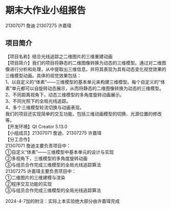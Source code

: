 # 期末大作业小组报告
21307071 詹迪  21307275 许嘉瑋
## 项目简介
【项目名称】结合光线追踪之二维图片的三维重建动画    
【项目简介】我们的项目将静态的二维图像转换为动态的三维模型。通过对二维图像进行分析和处理，从中提取出三维信息，并将其表现为具有动态变化视觉效果的三维模型动画。具体的视觉效果包括：  
1、以自定义的“体素”——三维模型的基本单元来构建三维模型。每个自定义的“体素”单元都可以自旋转动态展示，从而将静态的二维图像转换为动态的三维模型。   
2、不同距离视角下，动态三维模型的多角度旋转动画展示。   
3、不同光照下的全局光线追踪。   
4、多个三维模型轮流切换与动画表现。     
我们的项目还实现简单的交互功能，包括三维动画模型的切换、光源位置的修改等。      
【开发环境】Qt Creator 5.13.0       
【小组成员】21307071 詹迪、21307275 许嘉瑋      
【分工合作】        
21307071 詹迪主要负责项目中：       
①自定义“体素”——三维模型中基本单元的设计与实现       
②多视角下，三维模型的多角度旋转动画     
③与组员合作完成三维模型的全局光线追踪算法       
21307275 许嘉瑋主要负责项目中：     
①二维图片的三维建模与渲染       
②程序交互功能的实现     
③与组员合作完成三维模型的全局光线追踪算法       

2024-4-7加的附注：实际上本实验绝大部分由许嘉瑋完成